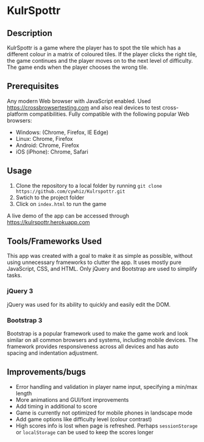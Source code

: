 # KulrSpottr

## Description
KulrSpottr is a game where the player has to spot the tile which has a different colour in a matrix of coloured tiles. If the player clicks the right tile, the game continues and the player moves on to the next level of difficulty. The game ends when the player chooses the wrong tile.

## Prerequisites
Any modern Web browser with JavaScript enabled. Used https://crossbrowsertesting.com and also real devices to test cross-platform compatibilities. Fully compatible with the following popular Web browsers:
* Windows: (Chrome, Firefox, IE Edge)
* Linux: Chrome, Firefox
* Android: Chrome, Firefox
* iOS (iPhone): Chrome, Safari

## Usage
1. Clone the repository to a local folder by running `git clone https://github.com/cywhiz/Kulrspottr.git`
2. Swtich to the project folder
3. Click on `index.html` to run the game

A live demo of the app can be accessed through https://kulrspottr.herokuapp.com

## Tools/Frameworks Used
This app was created with a goal to make it as simple as possible, without using unnecessary frameworks to clutter the app. It uses mostly pure JavaScript, CSS, and HTML. Only jQuery and Bootstrap are used to simplify tasks.

### jQuery 3
jQuery was used for its ability to quickly and easily edit the DOM.

### Bootstrap 3
Bootstrap is a popular framework used to make the game work and look similar on all common browsers and systems, including mobile devices. The framework provides responsiveness across all devices and has auto spacing and indentation adjustment.

## Improvements/bugs
- Error handling and validation in player name input, specifying a min/max length
- More animations and GUI/font improvements
- Add timing in additional to score
- Game is currently not optimized for mobile phones in landscape mode
- Add game options like difficulty level (colour contrast)
- High scores info is lost when page is refreshed. Perhaps `sessionStorage` or `localStorage` can be used to keep the scores longer
